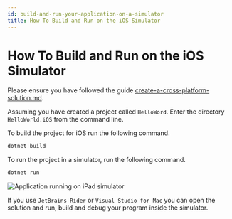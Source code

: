 ```yaml
---
id: build-and-run-your-application-on-a-simulator
title: How To Build and Run on the iOS Simulator
---
```


# How To Build and Run on the iOS Simulator

Please ensure you have followed the guide [create-a-cross-platform-solution.md](../create-a-cross-platform-solution.md "mention").

Assuming you have created a project called `HelloWord`. Enter the directory `HelloWorld.iOS` from the command line.

To build the project for iOS run the following command.

```bash
dotnet build
```

To run the project in a simulator, run the following command.

```bash
dotnet run
```

![Application running on iPad simulator](<../../../.gitbook/assets/image (34).png>)

If you use `JetBrains Rider` or `Visual Studio for Mac` you can open the solution and run, build and debug your program inside the simulator.
